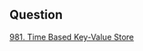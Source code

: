 ## Question

[981. Time Based Key-Value Store](https://leetcode.com/problems/time-based-key-value-store/)
